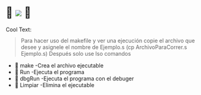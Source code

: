 # 🤖 ![](https://images.cooltext.com/5568627.png) 🤖
<a href="http://cooltext.com" target="_top"><img src="https://cooltext.com/images/ct_pixel.gif" width="80" height="15" alt="Cool Text: Logo and Graphics Generator" border="0" /></a>
> Para hacer uso del makefile y ver una ejecución copie el archivo que desee y asignele el nombre de Ejemplo.s 
> (cp ArchivoParaCorrer.s Ejemplo.s)
> Después solo use lso comandos
 - 🤖 make     -Crea el archivo ejecutable 
 - 🤖 Run      -Ejecuta el programa
 - 🤖 dbgRun   -Ejecuta el programa con el debuger
 - 🤖 Limpiar  -Elimina el ejecutable
